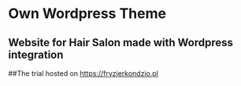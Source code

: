 # Own Wordpress Theme

## Website for Hair Salon made with Wordpress integration  

##The trial hosted on https://fryzjerkondzio.pl

